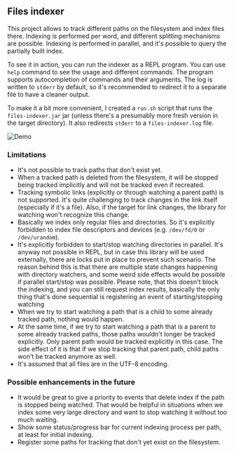 ## Files indexer

This project allows to track different paths on the filesystem
and index files there. Indexing is performed per word, and
different splitting mechanisms are possible. Indexing is performed
in parallel, and it's possible to query the partially built index.

To see it in action, you can run the indexer as a REPL program.
You can use `help` command to see the usage and different commands.
The program supports autocompletion of commands and their arguments.
The log is written to `stderr` by default, so it's recommended to
redirect it to a separate file to have a cleaner output.

To make it a bit more convenient, I created a `run.sh` script
that runs the `files-indexer.jar` jar (unless there's a presumably
more fresh version in the target directory). It also redirects
`stderr` to a `files-indexer.log` file.

![Demo](demo.gif)

### Limitations

* It's not possible to track paths that don't exist yet.
* When a tracked path is deleted from the filesystem,
  it will be stopped being tracked implicitly and will
  not be tracked even if recreated.
* Tracking symbolic links (explicitly or through watching a parent
  path) is not supported. It's quite challenging to track changes
  in the link itself (especially if it's a file). Also, if the
  target for link changes, the library for watching won't
  recognize this change.
* Basically we index only regular files and directories. So it's
  explicitly forbidden to index file descriptors and devices
  (e.g. `/dev/fd/0` or `/dev/urandom`).
* It's explicitly forbidden to start/stop watching directories
  in parallel. It's anyway not possible in REPL, but in case this
  library will be used externally, there are locks put in place to
  prevent such scenario. The reason behind this is that there are
  multiple state changes happening with directory watchers, and some
  weird side effects would be possible if parallel start/stop was
  possible. Please note, that this doesn't block the indexing, and
  you can still request index results, basically the only thing
  that's done sequential is registering an event of starting/stopping
  watching
* When we try to start watching a path that is a child to some
  already tracked path, nothing would happen.
* At the same time, if we try to start watching a path that is
  a parent to some already tracked paths, those paths wouldn't
  longer be tracked explicitly. Only parent path would be tracked
  explicitly in this case. The side effect of it is that if we
  stop tracking that parent path, child paths won't be tracked
  anymore as well.
* It's assumed that all files are in the UTF-8 encoding.

### Possible enhancements in the future

* It would be great to give a priority to events that delete
  index if the path is stopped being watched. That would be helpful
  in situations when we index some very large directory and want
  to stop watching it without too much waiting.
* Show some status/progress bar for current indexing process per
  path, at least for initial indexing.
* Register some paths for tracking that don't yet exist on the
  filesystem.
